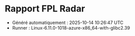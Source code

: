 # Rapport FPL Radar

- Généré automatiquement : 2025-10-14 10:26:47 UTC
- Runner : Linux-6.11.0-1018-azure-x86_64-with-glibc2.39
